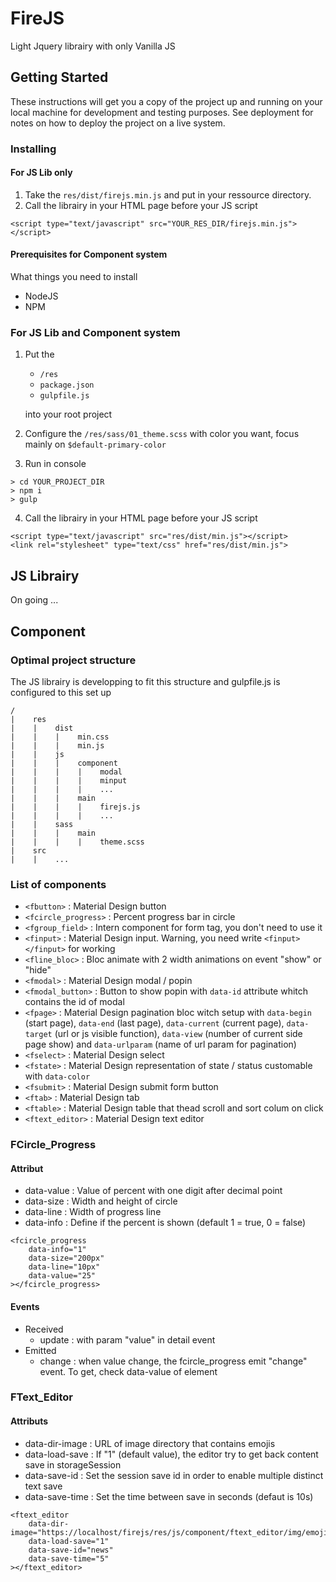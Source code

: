 # FireJS
Light Jquery librairy with only Vanilla JS

## Getting Started

These instructions will get you a copy of the project up and running on your local machine for development and testing purposes. See deployment for notes on how to deploy the project on a live system.

### Installing

#### For JS Lib only

1. Take the `res/dist/firejs.min.js` and put in your ressource directory.
2. Call the librairy in your HTML page before your JS script
```
<script type="text/javascript" src="YOUR_RES_DIR/firejs.min.js"></script>
```

#### Prerequisites for Component system

What things you need to install 

- NodeJS
- NPM

### For JS Lib and Component system

1. Put the 
    - `/res`
    - `package.json`
    - `gulpfile.js` 
    
    into your root project
2. Configure the `/res/sass/01_theme.scss` with color you want, focus mainly on `$default-primary-color`
3. Run in console 
```
> cd YOUR_PROJECT_DIR
> npm i 
> gulp
```
4. Call the librairy in your HTML page before your JS script
```
<script type="text/javascript" src="res/dist/min.js"></script>
<link rel="stylesheet" type="text/css" href="res/dist/min.js">
```

## JS Librairy

On going ...

## Component 

### Optimal project structure

The JS librairy is developping to fit this structure and gulpfile.js is configured to this set up

```
/
|    res
|    |    dist
|    |    |    min.css
|    |    |    min.js
|    |    js
|    |    |    component
|    |    |    |    modal
|    |    |    |    minput
|    |    |    |    ...
|    |    |    main
|    |    |    |    firejs.js
|    |    |    |    ...
|    |    sass
|    |    |    main
|    |    |    |    theme.scss
|    src
|    |    ...
```

### List of components

- `<fbutton>` : Material Design button
- `<fcircle_progress>` : Percent progress bar in circle
- `<fgroup_field>` : Intern component for form tag, you don't need to use it
- `<finput>` : Material Design input. Warning, you need write `<finput></finput>` for working
- `<fline_bloc>` : Bloc animate with 2 width animations on event "show" or "hide"
- `<fmodal>` : Material Design modal / popin
- `<fmodal_button>` : Button to show popin with `data-id` attribute whitch contains the id of modal
- `<fpage>` : Material Design pagination bloc witch setup with `data-begin` (start page), `data-end` (last page), `data-current` (current page), `data-target` (url or js visible function), `data-view` (number of current side page show) and `data-urlparam` (name of url param for pagination)
- `<fselect>` : Material Design select
- `<fstate>` : Material Design representation of state / status customable with `data-color`
- `<fsubmit>` : Material Design submit form button
- `<ftab>` : Material Design tab 
- `<ftable>` : Material Design table that thead scroll and sort colum on click 
- `<ftext_editor>` : Material Design text editor 



### FCircle_Progress
#### Attribut
* data-value : Value of percent with one digit after decimal point
* data-size : Width and height of circle
* data-line : Width of progress line 
* data-info : Define if the percent is shown (default 1 = true, 0 = false)
```
<fcircle_progress
	data-info="1"
	data-size="200px"
	data-line="10px"
	data-value="25"
></fcircle_progress>
```
#### Events
* Received 
	* update : with param "value" in detail event 
* Emitted
	* change : when value change, the fcircle_progress emit "change" event. To get, check data-value of element 
### FText_Editor
#### Attributs 
* data-dir-image : URL of image directory that contains emojis
* data-load-save : If "1" (default value), the editor try to get back content save in storageSession
* data-save-id : Set the session save id in order to enable  multiple distinct text save 
* data-save-time : Set the time between save in seconds (defaut is 10s) 

```
<ftext_editor 
	data-dir-image="https://localhost/firejs/res/js/component/ftext_editor/img/emojis/"
	data-load-save="1"
	data-save-id="news"
	data-save-time="5"
></ftext_editor>
```
